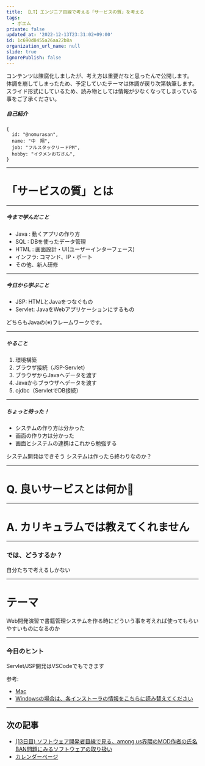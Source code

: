 ```yaml
---
title: 【LT】エンジニア目線で考える「サービスの質」を考える
tags:
  - ポエム
private: false
updated_at: '2022-12-13T23:31:02+09:00'
id: 1c690d8455a26aa22b8a
organization_url_name: null
slide: true
ignorePublish: false
---
```

コンテンツは陳腐化しましたが、考え方は重要だなと思ったんで公開します。
体調を崩してしまったため、予定していたテーマは体調が戻り次第執筆します。
スライド形式にしているため、読み物としては情報が少なくなってしまっている事をご了承ください。

##### 自己紹介

```
{
  id: "@nomurasan",
  name: "中　翔",
  job: "フルスタックリードPM",
  hobby: "イクメンおぢさん",
}
```

---

# 「サービスの質」とは

---

##### 今まで学んだこと

- Java : 動くアプリの作り方
- SQL  : DBを使ったデータ管理
- HTML : 画面設計・UI(ユーザーインターフェース)
- インフラ: コマンド、IP・ポート
- その他、新人研修

---

##### 今日から学ぶこと

- JSP: HTMLとJavaをつなぐもの
- Servlet: JavaをWebアプリケーションにするもの

どちらもJavaの(※)フレームワークです。

---

##### やること

1. 環境構築
1. ブラウザ接続（JSP-Servlet）
1. ブラウザからJavaへデータを渡す
1. Javaからブラウザへデータを渡す
1. ojdbc（ServletでDB接続）

---

##### ちょっと待った！

- システムの作り方は分かった
- 画面の作り方は分かった
- 画面とシステムの連携はこれから勉強する

システム開発はできそう
システムは作ったら終わりなのか？

---

# Q. 良いサービスとは何か:thinking:

---

# A. カリキュラムでは教えてくれません

---

### では、どうするか？

自分たちで考えるしかない

---

# テーマ

Web開発演習で書籍管理システムを作る時にどういう事を考えれば使ってもらいやすいものになるのか

---

### 今日のヒント

Servlet/JSP開発はVSCodeでもできます

参考: 

- [Mac](https://qiita.com/harhogefoo/items/2fa52ecee90b7a25e4c9)
- [Windowsの場合は、各インストーラの情報をこちらに読み替えてください](https://www.suzu6.net/posts/131-vscode-for-maven/)

---

## 次の記事
- [(13日目) ソフトウェア開発者目線で見る、among us界隈のMOD作者の氏名BAN問題にみるソフトウェアの取り扱い](https://qiita.com/nomurasan/items/1c690d8455a26aa22b8a)
- [カレンダーページ](https://qiita.com/advent-calendar/2022/oreno_nomurasan2022)
